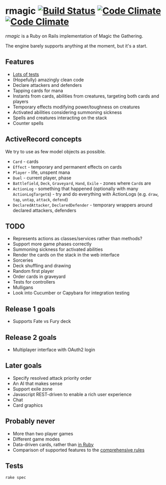 rmagic [![Build Status](https://travis-ci.org/soundasleep/rmagic.svg?branch=master)](https://travis-ci.org/soundasleep/rmagic) [![Code Climate](https://codeclimate.com/github/soundasleep/rmagic/badges/gpa.svg)](https://codeclimate.com/github/soundasleep/rmagic) [![Code Climate](https://codeclimate.com/github/soundasleep/rmagic/badges/gpa.svg)](https://codeclimate.com/github/soundasleep/rmagic)
======

*rmagic* is a Ruby on Rails implementation of Magic the Gathering.

The engine barely supports anything at the moment, but it's a start.

## Features

* [Lots of tests](spec/games/)
* (Hopefully) amazingly clean code
* Declare attackers and defenders
* Tapping cards for mana
* Instants from cards, abilities from creatures, targeting both cards and players
* Temporary effects modifying power/toughness on creatures
* Activated abilities considering summoning sickness
* Spells and creatures interacting on the stack
* Counter spells

## ActiveRecord concepts

We try to use as few model objects as possible.

* `Card` - cards
* `Effect` - temporary and permanent effects on cards
* `Player` - life, unspent mana
* `Duel` - current player, phase
* `Battlefield`, `Deck`, `Graveyard`, `Hand`, `Exile` - zones where `Card`s are
* `ActionLog` - something that happened (optionally with many `ActionLogTarget`s) - try and do everything with ActionLogs (e.g. `draw`, `tap`, `untap`, `attack`, `defend`)
* `DeclaredAttacker`, `DeclaredDefender` - temporary wrappers around declared attackers, defenders

## TODO

* Represents actions as classes/services rather than methods?
* Support more game phases correctly
* Summoning sickness for activated abilities
* Render the cards on the stack in the web interface
* Sorceries
* Deck shuffling and drawing
* Random first player
* Order cards in graveyard
* Tests for controllers
* Mulligans
* Look into Cucumber or Capybara for integration testing

## Release 1 goals

* Supports Fate vs Fury deck

## Release 2 goals

* Multiplayer interface with OAuth2 login

## Later goals

* Specify resolved attack priority order
* An AI that makes sense
* Support exile zone
* Javascript REST-driven to enable a rich user experience
* Chat
* Card graphics

## Probably never

* More than two player games
* Different game modes
* Data-driven cards, rather than [in Ruby](app/cards/)
* Comparison of supported features to the [comprehensive rules](http://magiccards.info/rules.html)

## Tests

```
rake spec
```
